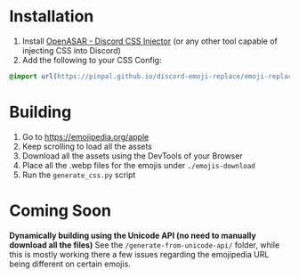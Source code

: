 # Installation
1. Install [OpenASAR - Discord CSS Injector](https://openasar.dev/) (or any other tool capable of injecting CSS into Discord)
2. Add the following to your CSS Config:
```css
@import url(https://pinpal.github.io/discord-emoji-replace/emoji-replacement.css);
```

# Building
1. Go to https://emojipedia.org/apple
2. Keep scrolling to load all the assets
3. Download all the assets using the DevTools of your Browser
4. Place all the .webp files for the emojis under `./emojis-download`
5. Run the `generate_css.py` script

# Coming Soon
**Dynamically building using the Unicode API (no need to manually download all the files)**
See the `/generate-from-unicode-api/` folder, while this is mostly working there a few issues regarding the emojipedia URL being different on certain emojis.
